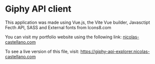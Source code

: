 # Giphy API client

<p>This application was made using Vue.js, the Vite Vue builder, Javasctipt Fecth API, SASS and External fonts from Icons8.com</p>

<p>You can visit my portfolio website using the following link:   
    <a href="https://nicolas-castellano.com/" target="_blank">nicolas-castellano.com</a>
</p>

<p>To see a live version of this file, visit:   
    <a href="https://giphy-api-explorer.nicolas-castellano.com/" target="_blank">https://giphy-api-explorer.nicolas-castellano.com</a>
</p>

